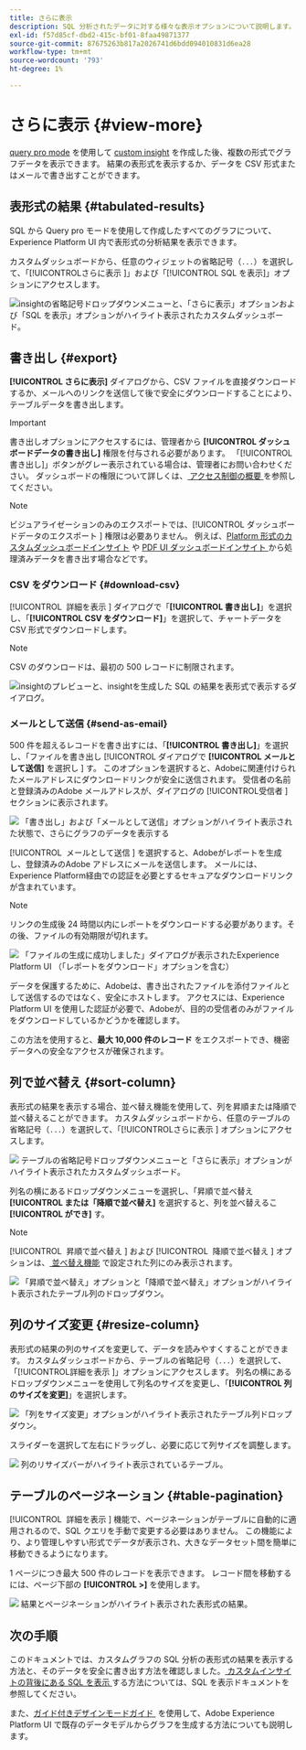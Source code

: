 ```yaml
---
title: さらに表示
description: SQL 分析されたデータに対する様々な表示オプションについて説明します。 カスタムダッシュボードから、分析の表形式の結果を表示したり、処理されたデータを CSV 形式でダウンロードしたりできます。
exl-id: f57d85cf-dbd2-415c-bf01-8faa49871377
source-git-commit: 87675263b817a2026741d6bdd094010831d6ea28
workflow-type: tm+mt
source-wordcount: '793'
ht-degree: 1%

---
```


# さらに表示 {#view-more}

[query pro mode](./overview.md#query-pro-mode) を使用して [custom insight](./overview.md) を作成した後、複数の形式でグラフデータを表示できます。 結果の表形式を表示するか、データを CSV 形式またはメールで書き出すことができます。

## 表形式の結果 {#tabulated-results}

SQL から Query pro モードを使用して作成したすべてのグラフについて、Experience Platform UI 内で表形式の分析結果を表示できます。

カスタムダッシュボードから、任意のウィジェットの省略記号（`...`）を選択して、「[!UICONTROL &#x200B; さらに表示 &#x200B;]」および「[!UICONTROL SQL を表示 &#x200B;]」オプションにアクセスします。

![insightの省略記号ドロップダウンメニューと、「さらに表示」オプションおよび「SQL を表示」オプションがハイライト表示されたカスタムダッシュボード。](../images/sql-insights-query-pro-mode/ellipses-dropdown.png)

## 書き出し {#export}

**[!UICONTROL さらに表示]** ダイアログから、CSV ファイルを直接ダウンロードするか、メールへのリンクを送信して後で安全にダウンロードすることにより、テーブルデータを書き出します。

>[!IMPORTANT]
>
>書き出しオプションにアクセスするには、管理者から **[!UICONTROL ダッシュボードデータの書き出し]** 権限を付与される必要があります。 「[!UICONTROL &#x200B; 書き出し &#x200B;]」ボタンがグレー表示されている場合は、管理者にお問い合わせください。 ダッシュボードの権限について詳しくは、[&#x200B; アクセス制御の概要 &#x200B;](../../access-control/home.md) を参照してください。

>[!NOTE]
>
>ビジュアライゼーションのみのエクスポートでは、[!UICONTROL &#x200B; ダッシュボードデータのエクスポート &#x200B;] 権限は必要ありません。 例えば、[Platform 形式のカスタムダッシュボードインサイト &#x200B;](./export-pdf.md) や [PDF UI ダッシュボードインサイト &#x200B;](../download.md) から処理済みデータを書き出す場合などです。

### CSV をダウンロード {#download-csv}

[!UICONTROL &#x200B; 詳細を表示 &#x200B;] ダイアログで「**[!UICONTROL 書き出し]**」を選択し、「**[!UICONTROL CSV をダウンロード]**」を選択して、チャートデータを CSV 形式でダウンロードします。

>[!NOTE]
>
>CSV のダウンロードは、最初の 500 レコードに制限されます。

![insightのプレビューと、insightを生成した SQL の結果を表形式で表示するダイアログ。](../images/sql-insights-query-pro-mode/view-more-download-csv.png)

### メールとして送信 {#send-as-email}

500 件を超えるレコードを書き出すには、「**[!UICONTROL 書き出し]**」を選択し、「ファイルを書き出し [!UICONTROL &#x200B; ダイアログで **[!UICONTROL メールとして送信]** を選択し &#x200B;] す。 このオプションを選択すると、Adobeに関連付けられたメールアドレスにダウンロードリンクが安全に送信されます。 受信者の名前と登録済みのAdobe メールアドレスが、ダイアログの [!UICONTROL &#x200B; 受信者 &#x200B;] セクションに表示されます。

![&#x200B; 「書き出し」および「メールとして送信」オプションがハイライト表示された状態で、さらにグラフのデータを表示する &#x200B;](../images/sql-insights-query-pro-mode/send-as-email.png)

[!UICONTROL &#x200B; メールとして送信 &#x200B;] を選択すると、Adobeがレポートを生成し、登録済みのAdobe アドレスにメールを送信します。 メールには、Experience Platform経由での認証を必要とするセキュアなダウンロードリンクが含まれています。

>[!NOTE]
>
>リンクの生成後 24 時間以内にレポートをダウンロードする必要があります。その後、ファイルの有効期限が切れます。

![&#x200B; 「ファイルの生成に成功しました」ダイアログが表示されたExperience Platform UI （「レポートをダウンロード」オプションを含む） &#x200B;](../images/sql-insights-query-pro-mode/download-report.png)

データを保護するために、Adobeは、書き出されたファイルを添付ファイルとして送信するのではなく、安全にホストします。 アクセスには、Experience Platform UI を使用した認証が必要で、Adobeが、目的の受信者のみがファイルをダウンロードしているかどうかを確認します。

この方法を使用すると、**最大 10,000 件のレコード** をエクスポートでき、機密データへの安全なアクセスが確保されます。

## 列で並べ替え {#sort-column}

表形式の結果を表示する場合、並べ替え機能を使用して、列を昇順または降順で並べ替えることができます。 カスタムダッシュボードから、任意のテーブルの省略記号（`...`）を選択して、「[!UICONTROL &#x200B; さらに表示 &#x200B;] オプションにアクセスします。

![&#x200B; テーブルの省略記号ドロップダウンメニューと「さらに表示」オプションがハイライト表示されたカスタムダッシュボード。](../images/sql-insights-query-pro-mode/advanced-ellipses-dropdown.png)

列名の横にあるドロップダウンメニューを選択し、「昇順で並べ替え **[!UICONTROL または「降順で並べ替え]** を選択すると、列を並べ替えるこ **[!UICONTROL ができ]** す。

>[!NOTE]
>
>[!UICONTROL &#x200B; 昇順で並べ替え &#x200B;] および [!UICONTROL &#x200B; 降順で並べ替え &#x200B;] オプションは、[&#x200B; 並べ替え機能 &#x200B;](./overview.md#advanced-attributes) で設定された列にのみ表示されます。

![&#x200B; 「昇順で並べ替え」オプションと「降順で並べ替え」オプションがハイライト表示されたテーブル列のドロップダウン。](../images/sql-insights-query-pro-mode/advanced-sort-dropdown.png)

## 列のサイズ変更 {#resize-column}

表形式の結果の列のサイズを変更して、データを読みやすくすることができます。 カスタムダッシュボードから、テーブルの省略記号（`...`）を選択して、「[!UICONTROL &#x200B; 詳細を表示 &#x200B;]」オプションにアクセスします。 列名の横にあるドロップダウンメニューを使用して列名のサイズを変更し、「**[!UICONTROL 列のサイズを変更]**」を選択します。

![&#x200B; 「列をサイズ変更」オプションがハイライト表示されたテーブル列ドロップダウン。](../images/sql-insights-query-pro-mode/advanced-resize-dropdown.png)

スライダーを選択して左右にドラッグし、必要に応じて列サイズを調整します。

![&#x200B; 列のリサイズバーがハイライト表示されているテーブル。](../images/sql-insights-query-pro-mode/advanced-resize-column.png)

## テーブルのページネーション {#table-pagination}

[!UICONTROL &#x200B; 詳細を表示 &#x200B;] 機能で、ページネーションがテーブルに自動的に適用されるので、SQL クエリを手動で変更する必要はありません。 この機能により、より管理しやすい形式でデータが表示され、大きなデータセット間を簡単に移動できるようになります。

1 ページにつき最大 500 件のレコードを表示できます。 レコード間を移動するには、ページ下部の **[!UICONTROL >]** を使用します。

![&#x200B; 結果とページネーションがハイライト表示された表形式の結果。](../images/sql-insights-query-pro-mode/advanced-table-pagination.png)

## 次の手順

このドキュメントでは、カスタムグラフの SQL 分析の表形式の結果を表示する方法と、そのデータを安全に書き出す方法を確認しました。 [&#x200B; カスタムインサイトの背後にある SQL を表示 &#x200B;](./view-sql.md) する方法については、SQL を表示ドキュメントを参照してください。

また、[&#x200B; ガイド付きデザインモードガイド &#x200B;](../standard-dashboards.md) を使用して、Adobe Experience Platform UI で既存のデータモデルからグラフを生成する方法についても説明します。
